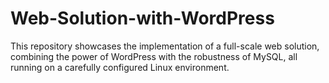 # Web-Solution-with-WordPress
This repository showcases the implementation of a full-scale web solution, combining the power of WordPress with the robustness of MySQL, all running on a carefully configured Linux environment. 
